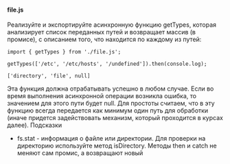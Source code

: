 #### file.js
Реализуйте и экспортируйте асинхронную функцию getTypes, которая анализирует список переданных путей и
возвращает массив (в промисе), с описанием того, что находится по каждому из путей:
```
import { getTypes } from './file.js';

getTypes(['/etc', '/etc/hosts', '/undefined']).then(console.log);

['directory', 'file', null]
```
Эта функция должна отрабатывать успешно в любом случае. Если во время выполнения асинхронной операции возникла ошибка,
то значением для этого пути будет null. Для простоты считаем, что в эту функцию всегда передается как минимум один путь
для обработки (иначе придется задействовать механизм, который проходится в курсах далее).
Подсказки
- fs.stat - информация о файле или директории. Для проверки на директорию используйте метод isDirectory.
Методы then и catch не меняют сам промис, а возвращают новый
